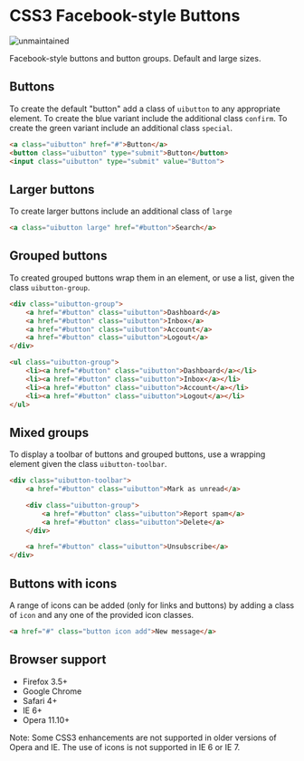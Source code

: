 # CSS3 Facebook-style Buttons

![unmaintained](http://img.shields.io/badge/status-unmaintained-red.png)

Facebook-style buttons and button groups. Default and large sizes.

## Buttons

To create the default "button" add a class of `uibutton` to any appropriate
element. To create the blue variant include the additional class `confirm`. To
create the green variant include an additional class `special`.

```html
<a class="uibutton" href="#">Button</a>
<button class="uibutton" type="submit">Button</button>
<input class="uibutton" type="submit" value="Button">
```

## Larger buttons

To create larger buttons include an additional class of `large`

```html
<a class="uibutton large" href="#button">Search</a>
```

## Grouped buttons

To created grouped buttons wrap them in an element, or use a list, given the
class `uibutton-group`.

```html
<div class="uibutton-group">
    <a href="#button" class="uibutton">Dashboard</a>
    <a href="#button" class="uibutton">Inbox</a>
    <a href="#button" class="uibutton">Account</a>
    <a href="#button" class="uibutton">Logout</a>
</div>

<ul class="uibutton-group">
    <li><a href="#button" class="uibutton">Dashboard</a></li>
    <li><a href="#button" class="uibutton">Inbox</a></li>
    <li><a href="#button" class="uibutton">Account</a></li>
    <li><a href="#button" class="uibutton">Logout</a></li>
</ul>
```

## Mixed groups

To display a toolbar of buttons and grouped buttons, use a wrapping element
given the class `uibutton-toolbar`.

```html
<div class="uibutton-toolbar">
    <a href="#button" class="uibutton">Mark as unread</a>

    <div class="uibutton-group">
        <a href="#button" class="uibutton">Report spam</a>
        <a href="#button" class="uibutton">Delete</a>
    </div>

    <a href="#button" class="uibutton">Unsubscribe</a>
</div>
```

## Buttons with icons

A range of icons can be added (only for links and buttons) by adding a class of
`icon` and any one of the provided icon classes.

```html
<a href="#" class="button icon add">New message</a>
```

## Browser support

* Firefox 3.5+
* Google Chrome
* Safari 4+
* IE 6+
* Opera 11.10+

Note: Some CSS3 enhancements are not supported in older versions of Opera and
IE. The use of icons is not supported in IE 6 or IE 7.
